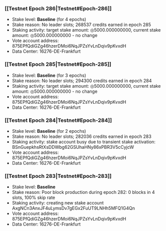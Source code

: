 ### [[Testnet Epoch 286|Testnet#Epoch-286]]
* Stake level: **Baseline** (for 4 epochs)
* Stake reason: No leader slots; 268537 credits earned in epoch 285
* Staking activity: target stake amount: ◎5000.000000000, current stake amount: ◎5000.000000000 - no change
* Vote account address: 875EPfQdiGZg46hzerDMoi6NqJPZsYvLnDqiv9pKvxdH
* Data Center: 16276-DE-Frankfurt
### [[Testnet Epoch 285|Testnet#Epoch-285]]
* Stake level: **Baseline** (for 3 epochs)
* Stake reason: No leader slots; 294300 credits earned in epoch 284
* Staking activity: target stake amount: ◎5000.000000000, current stake amount: ◎5000.000000000 - no change
* Vote account address: 875EPfQdiGZg46hzerDMoi6NqJPZsYvLnDqiv9pKvxdH
* Data Center: 16276-DE-Frankfurt
### [[Testnet Epoch 284|Testnet#Epoch-284]]
* Stake level: **Baseline** (for 2 epochs)
* Stake reason: No leader slots; 282036 credits earned in epoch 283
* Staking activity: stake account busy due to transient stake activation: BSnGuepkhsRtXsDDWbg62GSUhaHNy86xPBR3V5cCyjcW
* Vote account address: 875EPfQdiGZg46hzerDMoi6NqJPZsYvLnDqiv9pKvxdH
* Data Center: 16276-DE-Frankfurt
### [[Testnet Epoch 283|Testnet#Epoch-283]]
* Stake level: **Baseline**
* Stake reason: Poor block production during epoch 282: 0 blocks in 4 slots, 100% skip rate
* Staking activity: creating new stake account AxgNCn3AnxJF4uLymsDv7gEGx2FuUT9LNHh5MFQ1G4Qn
* Vote account address: 875EPfQdiGZg46hzerDMoi6NqJPZsYvLnDqiv9pKvxdH
* Data Center: 16276-DE-Frankfurt